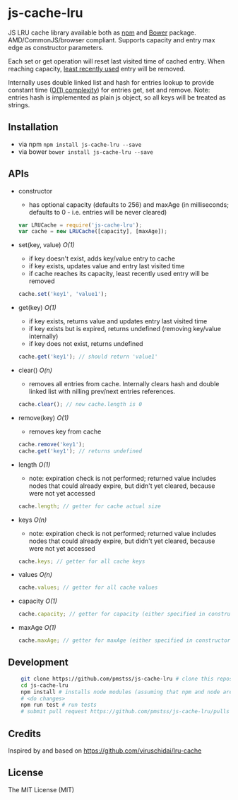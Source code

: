 # js-cache-lru

JS LRU cache library available both as [npm](https://www.npmjs.com/package/js-cache-lru) and [Bower](http://bower.io/) package. AMD/CommonJS/browser compliant.
Supports capacity and entry max edge as constructor parameters.

Each set or get operation will reset last visited time of cached entry. When reaching capacity, [least recently used](https://en.wikipedia.org/wiki/Cache_algorithms#LRU) entry will be removed.

Internally uses double linked list and hash for entries lookup to provide constant time ([O(1) complexity](https://en.wikipedia.org/wiki/Big_O_notation)) for entries get, set and remove.
Note: entries hash is implemented as plain js object, so all keys will be treated as strings.

## Installation
* via npm
    `npm install js-cache-lru --save`
* via bower
    `bower install js-cache-lru --save`

## APIs
* constructor
    - has optional capacity (defaults to 256) and maxAge (in milliseconds; defaults to 0 - i.e. entries will be never cleared)
    ```javascript
    var LRUCache = require('js-cache-lru');
    var cache = new LRUCache([capacity], [maxAge]);
    ```

* set(key, value) _O(1)_
    - if key doesn't exist, adds key/value entry to cache
    - if key exists, updates value and entry last visited time
    - if cache reaches its capacity, least recently used entry will be removed
    ```javascript
    cache.set('key1', 'value1');
    ```

* get(key) _O(1)_
    - if key exists, returns value and updates entry last visited time 
    - if key exists but is expired, returns undefined (removing key/value internally)
    - if key does not exist, returns undefined
    ```javascript
    cache.get('key1'); // should return 'value1'
    ```

* clear() _O(n)_
    - removes all entries from cache. Internally clears hash and double linked list with nilling prev/next entries references.
    ```javascript
    cache.clear(); // now cache.length is 0
    ```

* remove(key) _O(1)_
    - removes key from cache
    ```javascript
    cache.remove('key1');
    cache.get('key1'); // returns undefined
    ```

* length _O(1)_
    - note: expiration check is not performed; returned value includes nodes that could already expire, but didn't yet cleared, because were not yet accessed
    ```javascript
    cache.length; // getter for cache actual size
    ```

* keys _O(n)_
    - note: expiration check is not performed; returned value includes nodes that could already expire, but didn't yet cleared, because were not yet accessed
    ```javascript
    cache.keys; // getter for all cache keys
    ```

* values _O(n)_
    ```javascript
    cache.values; // getter for all cache values
    ```

* capacity _O(1)_
    ```javascript
    cache.capacity; // getter for capacity (either specified in constructor or default)
    ```

* maxAge _O(1)_
    ```javascript
    cache.maxAge; // getter for maxAge (either specified in constructor or default)
    ```

## Development

```sh
    git clone https://github.com/pmstss/js-cache-lru # clone this repository
    cd js-cache-lru
    npm install # installs node modules (assuming that npm and node are already installed)
    # <do changes>
    npm run test # run tests
    # submit pull request https://github.com/pmstss/js-cache-lru/pulls
```

## Credits
Inspired by and based on https://github.com/viruschidai/lru-cache 

## License
The MIT License (MIT)